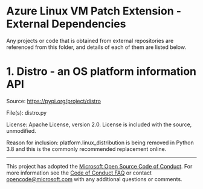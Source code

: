 
# Azure Linux VM Patch Extension - External Dependencies

Any projects or code that is obtained from external repositories are referenced from this folder, and details of each of them are listed below.

# 1. Distro - an OS platform information API

Source: https://pypi.org/project/distro

File(s): distro.py

License: Apache License, version 2.0. License is included with the source, unmodified.

Reason for inclusion: platform.linux_distribution is being removed in Python 3.8 and this is the commonly recommended replacement online.


-----
This project has adopted the [Microsoft Open Source Code of Conduct](https://opensource.microsoft.com/codeofconduct/). 
For more information see the [Code of Conduct FAQ](https://opensource.microsoft.com/codeofconduct/faq/) or 
contact [opencode@microsoft.com](mailto:opencode@microsoft.com) with any additional questions or comments.

